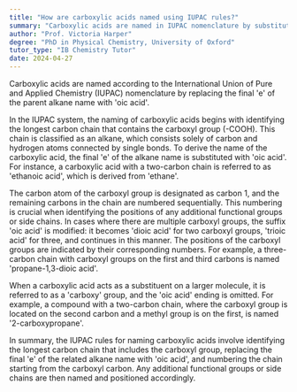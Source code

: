 ```yaml
---
title: "How are carboxylic acids named using IUPAC rules?"
summary: "Carboxylic acids are named in IUPAC nomenclature by substituting the final 'e' of the parent alkane with 'oic acid'."
author: "Prof. Victoria Harper"
degree: "PhD in Physical Chemistry, University of Oxford"
tutor_type: "IB Chemistry Tutor"
date: 2024-04-27
---
```


Carboxylic acids are named according to the International Union of Pure and Applied Chemistry (IUPAC) nomenclature by replacing the final 'e' of the parent alkane name with 'oic acid'.

In the IUPAC system, the naming of carboxylic acids begins with identifying the longest carbon chain that contains the carboxyl group (-COOH). This chain is classified as an alkane, which consists solely of carbon and hydrogen atoms connected by single bonds. To derive the name of the carboxylic acid, the final 'e' of the alkane name is substituted with 'oic acid'. For instance, a carboxylic acid with a two-carbon chain is referred to as 'ethanoic acid', which is derived from 'ethane'.

The carbon atom of the carboxyl group is designated as carbon 1, and the remaining carbons in the chain are numbered sequentially. This numbering is crucial when identifying the positions of any additional functional groups or side chains. In cases where there are multiple carboxyl groups, the suffix 'oic acid' is modified: it becomes 'dioic acid' for two carboxyl groups, 'trioic acid' for three, and continues in this manner. The positions of the carboxyl groups are indicated by their corresponding numbers. For example, a three-carbon chain with carboxyl groups on the first and third carbons is named 'propane-1,3-dioic acid'.

When a carboxylic acid acts as a substituent on a larger molecule, it is referred to as a 'carboxy' group, and the 'oic acid' ending is omitted. For example, a compound with a two-carbon chain, where the carboxyl group is located on the second carbon and a methyl group is on the first, is named '2-carboxypropane'.

In summary, the IUPAC rules for naming carboxylic acids involve identifying the longest carbon chain that includes the carboxyl group, replacing the final 'e' of the related alkane name with 'oic acid', and numbering the chain starting from the carboxyl carbon. Any additional functional groups or side chains are then named and positioned accordingly.
    